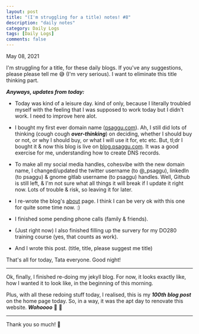 ```yaml
---
layout: post
title: "(I'm struggling for a title) notes! #8"
description: "daily notes"
category: Daily Logs
tags: [Daily Logs]
comments: false
---
```


May 08, 2021


I'm struggling for a title, for these daily blogs. If you've any suggestions, please please tell me 😅 (I'm very serious). I want to eliminate this title thinking part. 

***Anyways, updates from today:***

- Today was kind of a leisure day. kind of only, because I literally troubled myself with the feeling that I was supposed to work today but I didn't work. I need to improve here alot. <!-- break -->

- I bought my first ever domain name ([psaggu.com](blog.psaggu.com)). Ah, I still did lots of thinking (cough cough ***over-thinking***) on deciding, whether I should buy or not, or why I should buy, or what I will use it for, etc etc. But, tl;dr I bought it & now this blog is live on [blog.psaggu.com](blog.psaggu.com). It was a good exercise for me, understanding how to create DNS records.

- To make all my social media handles, cohesvibe with the new domain name, I changed/updated the twitter username (to @_psaggu), linkedIn (to psaggu) & gnome gitlab username (to psaggu) handles. Well, Github is still left, & I'm not sure what all things it will break if I update it right now. Lots of trouble & risk, so leaving it for later.

- I re-wrote the blog's [about](https://blog.psaggu.com/about.html) page. I think I can be very ok with this one for quite some time now. :)

- I finished some pending phone calls (family & friends).

- (Just right now) I also finished filling up the survery for my DO280 training course (yes, that counts as work).

- And I wrote this post. (title, title, please suggest me title)

That's all for today, Tata everyone. Good night!

---

Ok, finally, I finished re-doing my jekyll blog. For now, it looks exactly like, how I wanted it to look like, in the beginning of this morning.

Plus, with all these redoing stuff today, I realised, this is my ***100th blog post*** on the home page today. So, in a way, it was the apt day to renovate this website. ***Wohoooo*** 🎊 🎊

---

Thank you so much! 🙏
